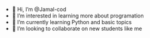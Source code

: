 - 👋 Hi, I’m @Jamal-cod
- 👀 I’m interested in learning more about programation 
- 🌱 I’m currently learning Python and basic topics
- 💞️ I’m looking to collaborate on new students like me

<!---
Jamal-cod/Jamal-cod is a ✨ special ✨ repository because its `README.md` (this file) appears on your GitHub profile.
You can click the Preview link to take a look at your changes.
--->
